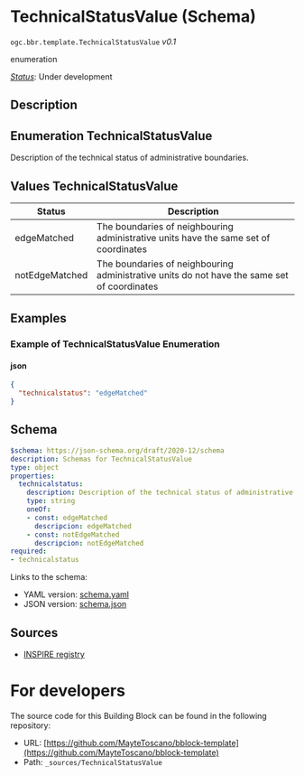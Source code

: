 
# TechnicalStatusValue (Schema)

`ogc.bbr.template.TechnicalStatusValue` *v0.1*

enumeration

[*Status*](http://www.opengis.net/def/status): Under development

## Description


## Enumeration TechnicalStatusValue
Description of the technical status of administrative boundaries.
## Values TechnicalStatusValue
| Status      | Description                                                                                   |
|-------------|-----------------------------------------------------------------------------------------------|
| edgeMatched      | The boundaries of neighbouring administrative units have the same set of coordinates |
| notEdgeMatched   | The boundaries of neighbouring administrative units do not have the same set of coordinates |

 
## Examples

### Example of TechnicalStatusValue Enumeration
#### json
```json
{
  "technicalstatus": "edgeMatched"
}
```

## Schema

```yaml
$schema: https://json-schema.org/draft/2020-12/schema
description: Schemas for TechnicalStatusValue
type: object
properties:
  technicalstatus:
    description: Description of the technical status of administrative boundaries.
    type: string
    oneOf:
    - const: edgeMatched
      descripcion: edgeMatched
    - const: notEdgeMatched
      descripcion: notEdgeMatched
required:
- technicalstatus

```

Links to the schema:

* YAML version: [schema.yaml](http://localhost:9090/register/build-local/annotated/bbr/template/TechnicalStatusValue/schema.json)
* JSON version: [schema.json](http://localhost:9090/register/build-local/annotated/bbr/template/TechnicalStatusValue/schema.yaml)

## Sources

* [INSPIRE registry](https://inspire.ec.europa.eu/featureconcept/AdministrativeBoundary)

# For developers

The source code for this Building Block can be found in the following repository:

* URL: [https://github.com/MayteToscano/bblock-template](https://github.com/MayteToscano/bblock-template)
* Path: `_sources/TechnicalStatusValue`


